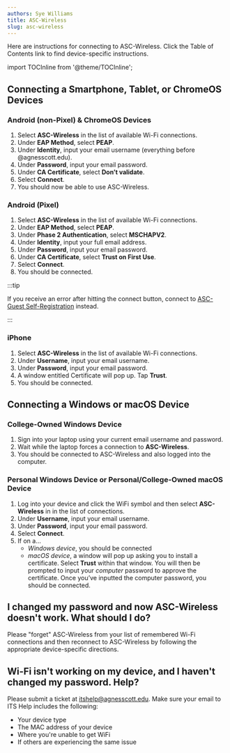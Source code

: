 ```yaml
---
authors: Sye Williams
title: ASC-Wireless
slug: asc-wireless
---
```


Here are instructions for connecting to ASC-Wireless. Click the Table of Contents link to find device-specific instructions. 

import TOCInline from '@theme/TOCInline';  

<TOCInline toc={toc} />

## Connecting a Smartphone, Tablet, or ChromeOS Devices 

### Android (non-Pixel) & ChromeOS Devices 
1. Select **ASC-Wireless** in the list of available Wi-Fi connections.  
2. Under **EAP Method**, select **PEAP**. 
3. Under **Identity**, input your email username (everything before @agnesscott.edu). 
4. Under **Password**, input your email password. 
5. Under **CA Certificate**, select **Don’t validate**. 
6. Select **Connect**. 
7. You should now be able to use ASC-Wireless. 
### Android (Pixel) 

1.  Select **ASC-Wireless** in the list of available Wi-Fi connections.   
2. Under **EAP Method**, select **PEAP**. 
3. Under **Phase 2 Authentication**, select **MSCHAPV2**.
4. Under **Identity**, input your full email address. 
5. Under **Password**, input your email password. 
6. Under **CA Certificate**,  select **Trust on First Use**. 
7. Select **Connect**. 
8. You should be connected.  

:::tip

If you receive an error after hitting the connect button, connect to [ASC-Guest Self-Registration](https://asc-testsite2.netlify.app/docs/Networking%20and%20Connectivity/ASC-Guest%20Self-Registration%20Instructions) instead.

:::

### iPhone 

1. Select **ASC-Wireless** in the list of available Wi-Fi connections.
2. Under **Username**, input your email username. 
3. Under **Password**, input your email password. 
4. A window entitled Certificate will pop up. Tap **Trust**. 
5. You should be connected. 

## Connecting a Windows or macOS Device 

### College-Owned Windows Device 

1. Sign into your laptop using your current email username and password. 
2. Wait while the laptop forces a connection to **ASC-Wireless**. 
3. You should be connected to ASC-Wireless and also logged into the computer.  

### Personal Windows Device or Personal/College-Owned macOS Device 

1. Log into your device and click the WiFi symbol and then select **ASC-Wireless** in in the list of connections.
3. Under **Username**, input your email username. 
4. Under **Password**, input your email password. 
5. Select **Connect**. 
6. If on a… 
	- *Windows device*, you should be connected 
	- *macOS device*, a window will pop up asking you to install a certificate. Select **Trust** within that window. You will then be prompted to input your *computer* password to approve the certificate. Once you’ve inputted the computer password, you should be connected. 

## I changed my password and now ASC-Wireless doesn't work. What should I do? 

Please "forget" ASC-Wireless from your list of remembered Wi-Fi connections and then reconnect to ASC-Wireless by following the appropriate device-specific directions. 

## Wi-Fi isn't working on my device, and I haven't changed my password. Help?

Please submit a ticket at itshelp@agnesscott.edu. Make sure your email to ITS Help includes the following:  

- Your device type 
- The MAC address of your device 
- Where you're unable to get WiFi
- If others are experiencing the same issue
